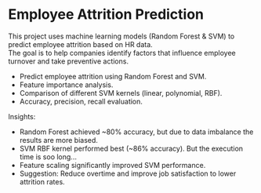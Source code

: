 # Employee Attrition Prediction
This project uses machine learning models (Random Forest & SVM) to predict employee attrition based on HR data.  
The goal is to help companies identify factors that influence employee turnover and take preventive actions.

- Predict employee attrition using Random Forest and SVM.
- Feature importance analysis.
- Comparison of different SVM kernels (linear, polynomial, RBF).
- Accuracy, precision, recall evaluation.

  
Insights:
- Random Forest achieved ~80% accuracy, but due to data imbalance the results are more biased.
- SVM RBF kernel performed best (~86% accuracy). But the execution time is soo long...
- Feature scaling significantly improved SVM performance.
- Suggestion: Reduce overtime and improve job satisfaction to lower attrition rates.

